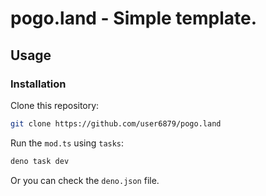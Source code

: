 # pogo.land - Simple template.

## Usage
### Installation
Clone this repository:
```bash
git clone https://github.com/user6879/pogo.land
```

Run the `mod.ts` using `tasks`:
```bash
deno task dev
```

Or you can check the `deno.json` file.
